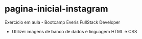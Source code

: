# pagina-inicial-instagram
Exercício em aula - Bootcamp Everis FullStack Developer
- Utilizei imagens de banco de dados e linguagem HTML e CSS
